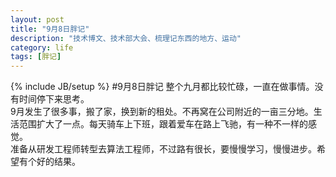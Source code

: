 ```yaml
---
layout: post
title: "9月8日胖记"
description: "技术博文、技术部大会、梳理记东西的地方、运动"
category: life
tags: [胖记]
---
```

{% include JB/setup %}
#9月8日胖记
整个九月都比较忙碌，一直在做事情。没有时间停下来思考。      
9月发生了很多事，搬了家，换到新的租处。不再窝在公司附近的一亩三分地。生活范围扩大了一点。每天骑车上下班，跟着爱车在路上飞驰，有一种不一样的感觉。    
准备从研发工程师转型去算法工程师，不过路有很长，要慢慢学习，慢慢进步。希望有个好的结果。